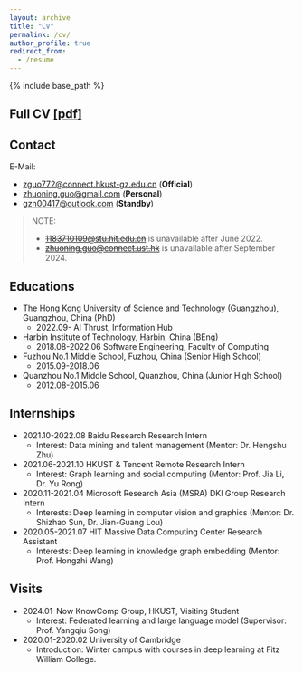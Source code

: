 ```yaml
---
layout: archive
title: "CV"
permalink: /cv/
author_profile: true
redirect_from:
  - /resume
---
```


{% include base_path %}

## Full CV [[pdf]](https://github.com/gzn00417/gzn00417.github.io/blob/main/files/CV-ZhuoningGuo-20250211.pdf)

## Contact

E-Mail:
- [zguo772@connect.hkust-gz.edu.cn](zguo772@connect.hkust-gz.edu.cn) (**Official**)
- [zhuoning.guo@gmail.com](zhuoning.guo@gmail.com) (**Personal**)
- [gzn00417@outlook.com](gzn00417@outlook.com) (**Standby**)

> NOTE:
> - ~~[1183710109@stu.hit.edu.cn](1183710109@stu.hit.edu.cn)~~ is unavailable after June 2022.
> - ~~[zhuoning.guo@connect.ust.hk](zhuoning.guo@connect.ust.hk)~~ is unavailable after September 2024.

## Educations

- The Hong Kong University of Science and Technology (Guangzhou), Guangzhou, China (PhD)
  - 2022.09- AI Thrust, Information Hub
- Harbin Institute of Technology, Harbin, China (BEng)
  - 2018.08-2022.06 Software Engineering, Faculty of Computing
- Fuzhou No.1 Middle School, Fuzhou, China (Senior High School)
  - 2015.09-2018.06
- Quanzhou No.1 Middle School, Quanzhou, China (Junior High School)
  - 2012.08-2015.06

## Internships

- 2021.10-2022.08 Baidu Research Research Intern
  - Interest: Data mining and talent management (Mentor: Dr. Hengshu Zhu)
- 2021.06-2021.10 HKUST & Tencent Remote Research Intern
  - Interest: Graph learning and social computing (Mentor: Prof. Jia Li, Dr. Yu Rong)
- 2020.11-2021.04 Microsoft Research Asia (MSRA) DKI Group Research Intern
  - Interests: Deep learning in computer vision and graphics (Mentor: Dr. Shizhao Sun, Dr. Jian-Guang Lou)
- 2020.05-2021.07 HIT Massive Data Computing Center Research Assistant
  - Interests: Deep learning in knowledge graph embedding (Mentor: Prof. Hongzhi Wang)

## Visits

- 2024.01-Now KnowComp Group, HKUST, Visiting Student
  - Interest: Federated learning and large language model (Supervisor: Prof. Yangqiu Song)
- 2020.01-2020.02 University of Cambridge
  - Introduction: Winter campus with courses in deep learning at Fitz William College.
